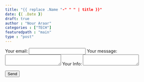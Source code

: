 ```yaml
---
title: "{{ replace .Name "-" " " | title }}"
date: {{ .Date }}
draft: true
author : "Nour Araar"
categories : ["TECH"]
featuredpath : "main"
type : "post"
---
```







<form
  action="https://formspree.io/xbjlgzor"
  method="POST"
>
  <label>
    Your email:
    <input type="text" name="_replyto">
  </label>
  <label>
    Your message:
    <textarea name="message"></textarea>
  </label>
  <label>
    Your Info:
    <textarea name="Info"></textarea>
  </label>

  <!-- your other form fields go here -->

  <button type="submit">Send</button>
</form>